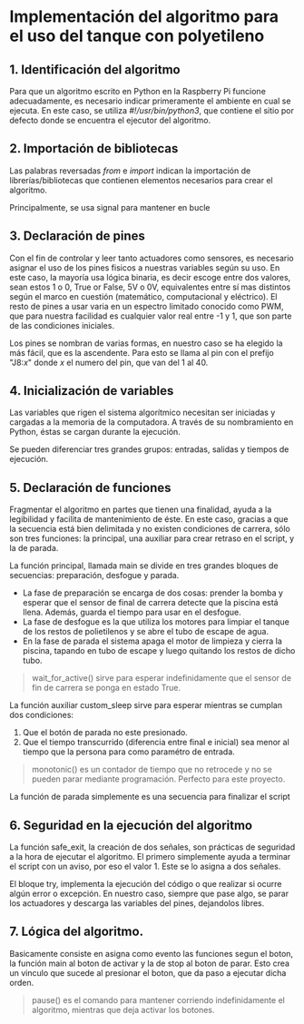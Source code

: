 # Implementación del algoritmo para el uso del tanque con polyetileno

## 1. Identificación del algoritmo

Para que un algoritmo escrito en Python en la Raspberry Pi funcione adecuadamente, es necesario indicar primeramente el ambiente en cual se ejecuta. En este caso, se utiliza *#!/usr/bin/python3*, que contiene el sitio por defecto donde se encuentra el ejecutor del algoritmo.

## 2. Importación de bibliotecas

Las palabras reversadas *from* e *import* indican la importación de librerías/bibliotecas que contienen elementos necesarios para crear el algoritmo.

Principalmente, se usa signal para mantener en bucle 

## 3. Declaración de pines

Con el fin de controlar y leer tanto actuadores como sensores, es necesario asignar el uso de los pines fisicos a nuestras variables según su uso. En este caso, la mayoría usa lógica binaria, es decir escoge entre dos valores, sean estos 1 o 0, True or False, 5V o 0V, equivalentes entre sí mas distintos según el marco en cuestión (matemático, computacional y eléctrico). El resto de pines a usar varia en un espectro limitado conocido como PWM, que para nuestra facilidad es cualquier valor real entre -1 y 1, que son parte de las condiciones iniciales.

Los pines se nombran de varias formas, en nuestro caso se ha elegido la más fácil, que es la ascendente. Para esto se llama al pin con el prefijo "J8:*x*" donde *x* el numero del pin, que van del 1 al 40.

## 4. Inicialización de variables

Las variables que rigen el sistema algorítmico necesitan ser iniciadas y cargadas a la memoria de la computadora. A través de su nombramiento en Python, éstas se cargan durante la ejecución.

Se pueden diferenciar tres grandes grupos: entradas, salidas y tiempos de ejecución.

## 5. Declaración de funciones

Fragmentar el algoritmo en partes que tienen una finalidad, ayuda a la legibilidad y facilita de mantenimiento de éste. En este caso, gracias a que la secuencia está bien delimitada y no existen condiciones de carrera, sólo son tres funciones: la principal, una auxiliar para crear retraso en el script, y la de parada.


La función principal, llamada main se divide en tres grandes bloques de secuencias: preparación, desfogue y parada.
- La fase de preparación se encarga de dos cosas: prender la bomba y esperar que el sensor de final de carrera detecte que la piscina está llena. Además, guarda el tiempo para usar en el desfogue.
- La fase de desfogue es la que utiliza los motores para limpiar el tanque de los restos de polietilenos y se abre el tubo de escape de agua. 
- En la fase de parada el sistema apaga el motor de limpieza y cierra la piscina, tapando en tubo de escape y luego quitando los restos de dicho tubo.  
> wait_for_active() sirve para esperar indefinidamente que el sensor de fin de carrera se ponga en estado True.

La función auxiliar custom_sleep sirve para esperar mientras se cumplan dos condiciones:

1. Que el botón de parada no este presionado.
2. Que el tiempo transcurrido (diferencia entre final e inicial) sea menor al tiempo que la persona para como paramétro de entrada.

> monotonic() es un contador de tiempo que no retrocede y no se pueden parar mediante programación. Perfecto para este proyecto.

La función de parada simplemente es una secuencia para finalizar el script

## 6. Seguridad en la ejecución del algoritmo

La función safe_exit, la creación de dos señales, son prácticas de seguridad a la hora de ejecutar el algoritmo. El primero simplemente ayuda a terminar el script con un aviso, por eso el valor 1. Este se lo asigna a dos señales.

El bloque try, implementa la ejecución del código o que realizar si ocurre algún error o excepción. En nuestro caso, siempre que pase algo, se parar los actuadores y descarga las variables del pines, dejandolos libres. 

## 7. Lógica del algoritmo.

Basicamente consiste en asigna como evento las funciones segun el boton, la función main al boton de activar y la de stop al boton de parar. Esto crea un vinculo que sucede al presionar el boton, que da paso a ejecutar dicha orden. 

> pause() es el comando para mantener corriendo indefinidamente el algoritmo, mientras que deja activar los botones.

